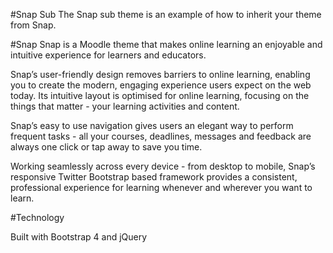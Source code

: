 #Snap Sub
The Snap sub theme is an example of how to inherit your theme from Snap.

#Snap
Snap is a Moodle theme that makes online learning an enjoyable and intuitive experience for learners and educators.

Snap’s user-friendly design removes barriers to online learning, enabling you to create the modern, engaging experience users expect on the web today. Its intuitive layout is optimised for online learning, focusing on the things that matter - your learning activities and content.

Snap’s easy to use navigation gives users an elegant way to perform frequent tasks - all your courses, deadlines, messages and feedback are always one click or tap away to save you time.

Working seamlessly across every device - from desktop to mobile, Snap’s responsive Twitter Bootstrap based framework provides a consistent, professional experience for learning whenever and wherever you want to learn.

#Technology

Built with Bootstrap 4 and jQuery